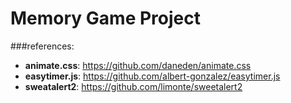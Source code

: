 # Memory Game Project

###references:

- **animate.css**: https://github.com/daneden/animate.css
- **easytimer.js**: https://github.com/albert-gonzalez/easytimer.js
- **sweatalert2**: https://github.com/limonte/sweetalert2


